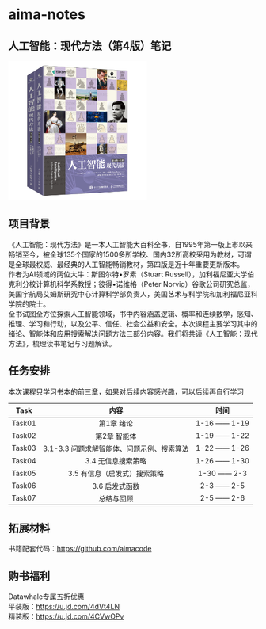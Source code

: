 # aima-notes
## 人工智能：现代方法（第4版）笔记

<a href="url"><img src="https://github.com/datawhalechina/aima-notes/blob/main/images/%E4%BA%BA%E5%B7%A5%E6%99%BA%E8%83%BD%E7%8E%B0%E4%BB%A3%E6%96%B9%E6%B3%95.png" height="280" width="280" ></a>

## 项目背景
《人工智能：现代方法》是一本人工智能大百科全书，自1995年第一版上市以来畅销至今，被全球135个国家的1500多所学校、国内32所高校采用为教材，可谓是全球最权威、最经典的人工智能畅销教材，第四版是近十年重要更新版本。<br>
作者为AI领域的两位大牛：斯图尔特•罗素（Stuart Russell），加利福尼亚大学伯克利分校计算机科学系教授；彼得•诺维格（Peter Norvig）谷歌公司研究总监，美国宇航局艾姆斯研究中心计算科学部负责人，美国艺术与科学院和加利福尼亚科学院的院士。<br>
全书试图全方位探索人工智能领域，书中内容涵盖逻辑、概率和连续数学，感知、推理、学习和行动，以及公平、信任、社会公益和安全。本次课程主要学习其中的绪论、智能体和应用搜索解决问题方法三部分内容。我们将共读《人工智能：现代方法》，梳理读书笔记与习题解读。

## 任务安排
本次课程只学习书本的前三章，如果对后续内容感兴趣，可以后续再自行学习

|   Task   |      内容     |   时间   |
|----------|:-------------:|:------:|
| Task01   |  第1章 绪论 | 1-16 —— 1-19 |
| Task02   |  第2章 智能体   | 1-19 —— 1-22 |
| Task03   |  3.1-3.3 问题求解智能体、问题示例、搜索算法 | 1-22 —— 1-26 |
| Task04   |  3.4 无信息搜索策略 | 1-26 —— 1-30 |
| Task05   |  3.5 有信息（启发式）搜索策略 | 1-30 —— 2-3 |
| Task06   |  3.6 启发式函数 | 2-3 —— 2-5 |
| Task07   |  总结与回顾 | 2-5 —— 2-6 |

## 拓展材料
书籍配套代码：https://github.com/aimacode

## 购书福利
Datawhale专属五折优惠<br>
平装版：https://u.jd.com/4dVt4LN<br>
精装版：https://u.jd.com/4CVwOPv<br>
